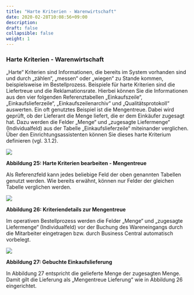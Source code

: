 ```yaml
---
title: "Harte Kriterien - Warenwirtschaft"
date: 2020-02-28T10:08:56+09:00
description: 
draft: false
collapsible: false
weight: 1
---
```

### Harte Kriterien - Warenwirtschaft

„Harte“ Kriterien sind Informationen, die bereits im System vorhanden sind und durch „zählen“, „messen“ oder „wiegen“ zu Stande kommen, beispielsweise im Bestellprozess. Beispiele 
für harte Kriterien sind die Liefertreue und die Reklamationsrate.
Hierbei können Sie die Informationen aus den vier folgenden Referenztabellen „Einkaufszeile“, „Einkaufslieferzeile“, „Einkaufszeilenarchiv“ und „Qualitätsprotokoll“ auswerten. Ein oft 
genutztes Beispiel ist die Mengentreue. Dabei wird geprüft, ob der Lieferant die Menge liefert, 
die er dem Einkäufer zugesagt hat. Dazu werden die Felder „Menge“ und „zugesagte Liefermenge“ (Individualfeld) aus der Tabelle „Einkaufslieferzeile“ miteinander verglichen. Über den 
Einrichtungsassistenten können Sie dieses harte Kriterium definieren (vgl. 3.1.2).

![](images/connectornav/easysupra/Abb25.png)

**Abbildung 25: Harte Kriterien bearbeiten - Mengentreue**

Als Referenzfeld kann jedes beliebige Feld der oben genannten Tabellen genutzt werden. 
Wie bereits erwähnt, können nur Felder der gleichen Tabelle verglichen werden.

![](images/connectornav/easysupra/Abb26.png)

**Abbildung 26: Kriteriendetails zur Mengentreue**

Im operativen Bestellprozess werden die Felder „Menge“ und „zugesagte Liefermenge“ (Individualfeld) vor der Buchung des Wareneingangs durch die Mitarbeiter eingetragen bzw. 
durch Business Central automatisch vorbelegt.

![](images/connectornav/easysupra/Abb27.png)

**Abbildung 27: Gebuchte Einkaufslieferung**

In Abbildung 27 entspricht die gelieferte Menge der zugesagten Menge. Damit gilt die Lieferung als „Mengentreue Lieferung“ wie in Abbildung 26 eingerichtet.
